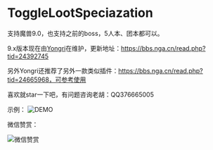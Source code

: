
# ToggleLootSpeciazation
支持魔兽9.0，也支持之前的boss，5人本、团本都可以。

9.x版本现在由[Yongri](https://bbs.nga.cn/nuke.php?func=ucp&uid=16610765)在维护，更新地址：https://bbs.nga.cn/read.php?tid=24392745

另外Yongri还推荐了另外一款类似插件：https://bbs.nga.cn/read.php?tid=24665968，可参考使用

喜欢就star一下吧，有问题咨询老胡：QQ376665005


示例：
![DEMO](https://github.com/ybhuxiao/ToggleLootSpeciazation/raw/master/media/demo.png)

微信赞赏：

![微信赞赏](https://github.com/ybhuxiao/ToggleLootSpeciazation/raw/master/media/zan.png)
